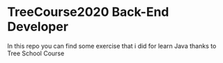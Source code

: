 # TreeCourse2020 Back-End Developer
In this repo you can find some exercise that i did for learn Java thanks to Tree School Course
